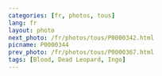 ```yaml
---
categories: [fr, photos, tous]
lang: fr
layout: photo
next_photo: /fr/photos/tous/P0000342.html
picname: P0000344
prev_photo: /fr/photos/tous/P0000367.html
tags: [Blood, Dead Leopard, Ingo]
---
```

